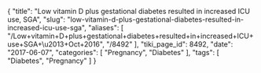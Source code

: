 {
    "title": "Low vitamin D plus gestational diabetes resulted in increased ICU use, SGA",
    "slug": "low-vitamin-d-plus-gestational-diabetes-resulted-in-increased-icu-use-sga",
    "aliases": [
        "/Low+vitamin+D+plus+gestational+diabetes+resulted+in+increased+ICU+use+SGA+\u2013+Oct+2016",
        "/8492"
    ],
    "tiki_page_id": 8492,
    "date": "2017-06-07",
    "categories": [
        "Pregnancy",
        "Diabetes"
    ],
    "tags": [
        "Diabetes",
        "Pregnancy"
    ]
}